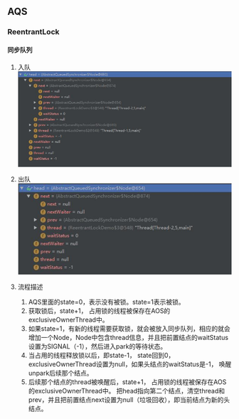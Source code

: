 ## AQS

### ReentrantLock
#### 同步队列  
1. 入队
![AQS入队](AQS入队.JPG)   

2. 出队
![AQS出队](AQS出队.JPG)   

3. 流程描述
    1. AQS里面的state=0，表示没有被锁。state=1表示被锁。
    2. 获取锁后，state+1， 占用锁的线程被保存在AOS的exclusiveOwnerThread中。   
    3. 如果state=1，有新的线程需要获取锁，就会被放入同步队列，相应的就会增加一个Node，Node中包含thread信息，并且把前置结点的waitStatus设置为SIGNAL（-1），然后进入park的等待状态。  
    4. 当占用的线程释放锁以后，即state-1， state回到0，exclusiveOwnerThread设置为null，如果头结点的waitStatus是-1， 唤醒unpark后续那个结点。
    5. 后续那个结点的thread被唤醒后，state+1， 占用锁的线程被保存在AOS的exclusiveOwnerThread中。  把head指向第二个结点，清空thread和prev，并且把前置结点next设置为null（垃圾回收），即当前结点为新的头结点。


